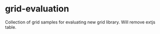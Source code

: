 grid-evaluation
===============

Collection of grid samples for evaluating new grid library. Will remove extjs table.
